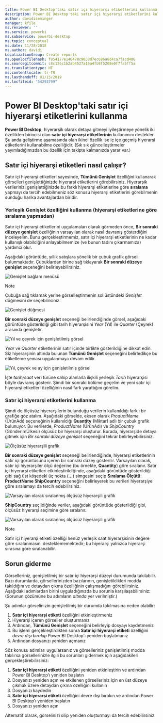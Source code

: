 ```yaml
---
title: Power BI Desktop'taki satır içi hiyerarşi etiketlerini kullanma
description: Power BI Desktop'taki satır içi hiyerarşi etiketlerini kullanma
author: davidiseminger
manager: kfile
ms.reviewer: ''
ms.service: powerbi
ms.subservice: powerbi-desktop
ms.topic: conceptual
ms.date: 11/28/2018
ms.author: davidi
LocalizationGroup: Create reports
ms.openlocfilehash: f854177e146478c9038d7ec696a8d4ca7facd486
ms.sourcegitcommit: c8c126c1b2ab4527a16a4fb8f5208e0f7fa5ff5a
ms.translationtype: HT
ms.contentlocale: tr-TR
ms.lasthandoff: 01/15/2019
ms.locfileid: "54293799"
---
```

# <a name="use-inline-hierarchy-labels-in-power-bi-desktop"></a>Power BI Desktop'taki satır içi hiyerarşi etiketlerini kullanma
**Power BI Desktop**, hiyerarşik olarak detaya gitmeyi iyileştirmeye yönelik iki özellikten birincisi olan **satır içi hiyerarşi etiketlerinin** kullanımını destekler. Şu anda geliştirme aşamasında olan ikinci özellik ise iç içe geçmiş hiyerarşi etiketlerini kullanabilme özelliğidir. (Sık sık güncelleştirmeler yayımladığımızdan bu özellik için takipte kalmanızda yarar var.)   

## <a name="how-inline-hierarchy-labels-work"></a>Satır içi hiyerarşi etiketleri nasıl çalışır?
Satır içi hiyerarşi etiketleri sayesinde, **Tümünü Genişlet** özelliğini kullanarak görselleri genişlettiğinizde hiyerarşi etiketlerini görebilirsiniz. Hiyerarşik verilerinizi genişlettiğinizde bu farklı hiyerarşi etiketlerine göre **sıralama** yapmayı da tercih edebilmeniz söz konusu hiyerarşi etiketlerini görebilmenin sunduğu harika avantajlardan biridir.

### <a name="using-the-built-in-expand-feature-without-sorting-by-hierarchy-labels"></a>Yerleşik Genişlet özelliğini kullanma (hiyerarşi etiketlerine göre sıralama yapmadan)
Satır içi hiyerarşi etiketlerini uygulamaları olarak görmeden önce, **Bir sonraki düzeye genişlet** özelliğinin varsayılan olarak nasıl davranış gösterdiğini inceleyelim. Bunu gerçekleştirmemiz, satır içi hiyerarşi etiketlerinin ne kadar kullanışlı olabildiğini anlayabilmemize (ve bunun tadını çıkarmamıza) yardımcı olur.

Aşağıdaki görüntüde, yıllık satışlara yönelik bir çubuk grafik görseli bulunmaktadır. Çubuklardan birine sağ tıklayarak **Bir sonraki düzeye genişlet** seçeneğini belirleyebilirsiniz.

![Genişlet bağlam menüsü](media/desktop-inline-hierarchy-labels/desktop-inline-hierarchy-labels-menu.png)

> [!NOTE]
> Çubuğa sağ tıklamak yerine görselleştirmenin sol üstündeki *Genişlet* düğmesini de seçebilirsiniz.

  ![Genişlet düğmesi](media/desktop-inline-hierarchy-labels/desktop-inline-hierarchy-labels-expand-button-finger.png)


**Bir sonraki düzeye genişlet** seçeneği belirlendiğinde görsel, aşağıdaki görüntüde gösterildiği gibi tarih hiyerarşisini *Year* (Yıl) ile *Quarter* (Çeyrek) arasında genişletir.

![Yıl ve çeyrek için genişletilmiş görsel](media/desktop-inline-hierarchy-labels/desktop-inline-hierarchy-labels-qty-year-quarter.png)

*Year* ve *Quarter* etiketlerinin satır içinde birlikte gösterildiğine dikkat edin. Siz hiyerarşinin altında bulunan **Tümünü Genişlet** seçeneğini belirledikçe bu etiketleme şeması uygulanmaya devam edilir.

![Yıl, çeyrek ve ay için genişletilmiş görsel](media/desktop-inline-hierarchy-labels/desktop-inline-hierarchy-labels-qty-year-quarter-month.png)

İşte *tarih/saat* veri türüne sahip alanlarla ilişkili yerleşik *Tarih* hiyerarşisi böyle davranış gösterir. Şimdi bir sonraki bölüme geçelim ve yeni satır içi hiyerarşi etiketleri özelliğinin nasıl fark yarattığını görelim.

### <a name="using-inline-hierarchy-labels"></a>Satır içi hiyerarşi etiketlerini kullanma
Şimdi de ölçüsüz hiyerarşilerin bulunduğu verilerin kullanıldığı farklı bir grafiğe göz atalım. Aşağıdaki görselde, eksen olarak *ProductName* (ÜrünAdı) seçeneğinin kullanıldığı **Quantity** (Miktar) adlı bir çubuk grafik bulunuyor. Bu verilerde, *ProductName* (ÜrünAdı) ve *ShipCountry* (GönderimÜlkesi) ölçüsüz bir hiyerarşi oluşturur. Burada, hiyerarşide detaya gitmek için *Bir sonraki düzeye genişlet* seçeneğini tekrar belirleyebilirsiniz.

![Ölçüsüz hiyerarşili grafik](media/desktop-inline-hierarchy-labels/desktop-inline-hierarchy-labels-informal-top-expand.png)

**Bir sonraki düzeye genişlet** seçeneği belirlendiğinde, hiyerarşi etiketlerinin satır içi görüntüsünü içeren bir sonraki düzey gösterilir. Varsayılan olarak, satır içi hiyerarşiler ölçü değerine (bu örnekte, **Quantity**) göre sıralanır. Satır içi hiyerarşi etiketleri etkinleştirildiğinde, aşağıdaki görüntüde gösterildiği gibi sağ üst köşedeki üç nokta (**...**) simgesini seçip **Sıralama Ölçütü: ProductName ShipCountry** seçeneğini belirleyerek bu verileri hiyerarşiye göre sıralamayı da tercih edebilirsiniz.

![Varsayılan olarak sıralanmış ölçüsüz hiyerarşili grafik](media/desktop-inline-hierarchy-labels/desktop-inline-hierarchy-labels-informal-sort-quantity.png)

**ShipCountry** seçildiğinde veriler, aşağıdaki görüntüde gösterildiği gibi, ölçüsüz hiyerarşi seçimine göre sıralanır.

![Varsayılan olarak sıralanmış ölçüsüz hiyerarşili grafik](media/desktop-inline-hierarchy-labels/desktop-inline-hierarchy-labels-informal-sorted.png)

> [!NOTE]
> Satır içi hiyerarşi etiketi özelliği henüz yerleşik saat hiyerarşisinin değere göre sıralanmasını desteklememektedir; bu hiyerarşi yalnızca hiyerarşi sırasına göre sıralanabilir.
> 
> 

## <a name="troubleshooting"></a>Sorun giderme
Görselleriniz, genişletilmiş bir satır içi hiyerarşi düzeyi durumunda takılabilir. Bazı durumlarda, görsellerinizden bazılarının, genişletildikleri modda takıldığını ve detaydan çıkma özelliğinin çalışmadığını görebilirsiniz. Aşağıdaki adımlardan birini uyguladığınızda bu sorunla karşılaşabilirsiniz: (Sorunun çözümüne bu adımların *altında* yer verilmiştir.)

Şu adımlar görselinizin genişletilmiş bir durumda takılmasına neden olabilir:

1. **Satır içi hiyerarşi etiketi** özelliğini etkinleştirmeniz
2. Hiyerarşi içeren görseller oluşturmanız
3. Ardından, **Tümünü Genişlet** seçeneğini belirleyip dosyayı kaydetmeniz
4. Bu işlemi gerçekleştirdikten sonra **Satır içi hiyerarşi etiketi** özelliğini *devre dışı bırakıp* Power BI Desktop'ı yeniden başlatmanız
5. Ardından dosyanızı yeniden açmanız

Söz konusu adımları uygularsanız ve görselleriniz genişletilmiş modda takılırsa görsellerinizle ilgili bu sorunları gidermek için aşağıdakileri gerçekleştirebilirsiniz:

1. **Satır içi hiyerarşi etiketi** özelliğini yeniden etkinleştirin ve ardından Power BI Desktop'ı yeniden başlatın
2. Dosyanızı yeniden açın ve etkilenen görselleriniz için en üst düzeye çıkmak üzere detaydan çıkma özelliğini kullanın
3. Dosyanızı kaydedin
4. **Satır içi hiyerarşi etiketi** özelliğini devre dışı bırakın ve ardından Power BI Desktop'ı yeniden başlatın
5. Dosyanızı yeniden açın

Alternatif olarak, görselinizi silip yeniden oluşturmayı da tercih edebilirsiniz.

